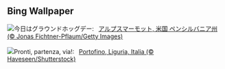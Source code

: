 ## Bing Wallpaper
![](https://www.bing.com/th?id=OHR.AustriaMarmot_JA-JP6210470300_UHD.jpg&w=1000)今日はグラウンドホッグデー:&nbsp;&ensp;[アルプスマーモット, 米国 ペンシルバニア州 (© Jonas Fichtner-Pflaum/Getty Images)](https://www.bing.com/th?id=OHR.AustriaMarmot_JA-JP6210470300_UHD.jpg)
<br><br/>
![](https://www.bing.com/th?id=OHR.PortofinoMarathon_IT-IT1822275112_UHD.jpg&w=1000)Pronti, partenza, via!:&nbsp;&ensp;[Portofino, Liguria, Italia (© Haveseen/Shutterstock)](https://www.bing.com/th?id=OHR.PortofinoMarathon_IT-IT1822275112_UHD.jpg)
<br><br/>

